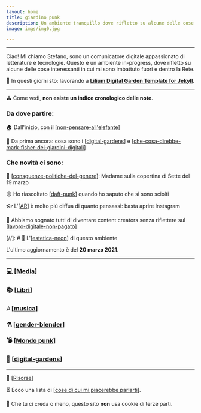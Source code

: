 ```yaml
---
layout: home
title: giardino punk
description: Un ambiente tranquillo dove rifletto su alcune delle cose interessanti che si possono trovare nella Rete e fuori.
image: imgs/img0.jpg

---
```


<hr>

Ciao! Mi chiamo Stefano, sono un comunicatore digitale appassionato di letterature e tecnologie. Questo è un ambiente in-progress, dove rifletto su alcune delle cose interessanti in cui mi sono imbattuto fuori e dentro la Rete.

🚀 In questi giorni sto: lavorando a [**Lilium Digital Garden Template for Jekyll**](https://lilium-digital-garden-jekyll.vercel.app/).


<hr>

⚠️ Come vedi, **non esiste un indice cronologico delle note**.

### Da dove partire:

🏠 Dall'inizio, con il [[non-pensare-all'elefante]]

📢 Da prima ancora: cosa sono i [[digital-gardens]] e [[che-cosa-direbbe-mark-fisher-dei-giardini-digitali]]

### Che novità ci sono:

📰 [[consguenze-politiche-del-genere]]: Madame sulla copertina di Sette del 19 marzo

😔 Ho riascoltato [[daft-punk]] quando ho saputo che si sono sciolti

👓 L'[[AR]] è molto più diffua di quanto pensassi: basta aprire Instagram

💸 Abbiamo sognato tutti di diventare content creators senza riflettere sul [[lavoro-digitale-non-pagato]]

[//]: # 💫 L'[[estetica-neon]] di questo ambiente

L'ultimo aggiornamento è del **20 marzo 2021**.

<hr>

### 💻 [[Media]]

### 📚 [[Libri]]

### 🎶 [[musica]]

### ⚗️ [[gender-blender]]

### 💣 [[Mondo punk]]

### 🌱 [[digital-gardens]]


<hr>

📌 [[Risorse]]

⏳ Ecco una lista di [[cose di cui mi piacerebbe parlarti]].

👾 Che tu ci creda o meno, questo sito __non__ usa cookie di terze parti.

[//begin]: # "Autogenerated link references for markdown compatibility"
[non-pensare-all'elefante]: media/non-pensare-all'elefante.md "post n. 0"
[digital-gardens]: digital-gardens/digital-gardens.md "Digital gardens"
[che-cosa-direbbe-mark-fisher-dei-giardini-digitali]: digital-gardens/che-cosa-direbbe-mark-fisher-dei-giardini-digitali.md "Che cosa direbbe Mark Fisher dei giardini digitali"
[consguenze-politiche-del-genere]: consguenze-politiche-del-genere.md "La stampa e il genere"
[daft-punk]: musica/daft-punk.md "Random Access Memories dei Daft Punk"
[AR]: AR.md "Augmented Reality"
[lavoro-digitale-non-pagato]: lavoro-digitale-non-pagato.md "Lavoro digitale non retribuito"
[estetica-neon]: estetica-neon.md "Estetica neon"
[Media]: media/media.md "Media"
[Libri]: libri/libri.md "Libri"
[musica]: musica/musica.md "Musica"
[gender-blender]: gender-blender.md "Gender blender"
[Mondo punk]: mondo-punk.md "Mondo punk"
[Risorse]: risorse.md "Risorse"
[cose di cui mi piacerebbe parlarti]: cose-di-cui-mi-piacerebbe-parlarti.md "Cose di cui mi piacerebbe parlarti"
[//end]: # "Autogenerated link references"